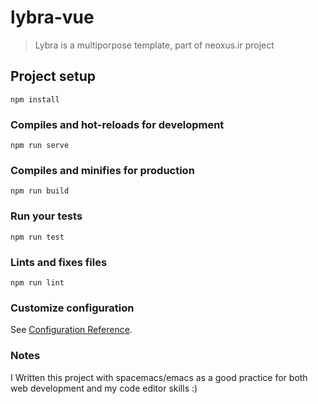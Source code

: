 # lybra-vue

> Lybra is a multiporpose template, part of neoxus.ir project

## Project setup
```
npm install
```

### Compiles and hot-reloads for development
```
npm run serve
```

### Compiles and minifies for production
```
npm run build
```

### Run your tests
```
npm run test
```

### Lints and fixes files
```
npm run lint
```

### Customize configuration
See [Configuration Reference](https://cli.vuejs.org/config/).

### Notes

I Written this project with spacemacs/emacs as a good practice for both web development and my code editor skills :)
